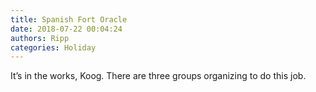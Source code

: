 ```yaml
---
title: Spanish Fort Oracle
date: 2018-07-22 00:04:24
authors: Ripp
categories: Holiday
---
```


 It’s in the works, Koog.    There are three groups organizing to do this job.